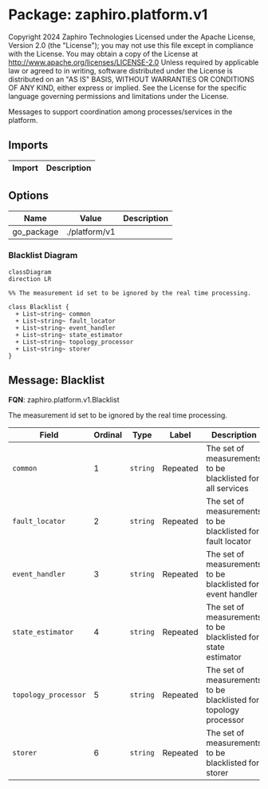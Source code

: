 # Package: zaphiro.platform.v1

Copyright 2024 Zaphiro Technologies Licensed under the Apache License, Version 2.0 (the "License"); you may not use this file except in compliance with the License. You may obtain a copy of the License at http://www.apache.org/licenses/LICENSE-2.0 Unless required by applicable law or agreed to in writing, software distributed under the License is distributed on an "AS IS" BASIS, WITHOUT WARRANTIES OR CONDITIONS OF ANY KIND, either express or implied. See the License for the specific language governing permissions and limitations under the License. 
<!-- markdownlint-disable --> 
Messages to support coordination among processes/services in the platform.



## Imports

| Import | Description |
|--------|-------------|



## Options

| Name       | Value         | Description |
|------------|---------------|-------------|
| go_package | ./platform/v1 |             |




### Blacklist Diagram

```mermaid
classDiagram
direction LR

%% The measurement id set to be ignored by the real time processing.

class Blacklist {
  + List~string~ common
  + List~string~ fault_locator
  + List~string~ event_handler
  + List~string~ state_estimator
  + List~string~ topology_processor
  + List~string~ storer
}

```

## Message: Blacklist

**FQN**: zaphiro.platform.v1.Blacklist

The measurement id set to be ignored by the real time processing.


| Field                | Ordinal | Type     | Label    | Description                                                       |
|----------------------|---------|----------|----------|-------------------------------------------------------------------|
| `common`             | 1       | `string` | Repeated | The set of measurements to be blacklisted for all services        |
| `fault_locator`      | 2       | `string` | Repeated | The set of measurements to be blacklisted for fault locator       |
| `event_handler`      | 3       | `string` | Repeated | The set of measurements to be blacklisted for event handler       |
| `state_estimator`    | 4       | `string` | Repeated | The set of measurements to be blacklisted for state estimator     |
| `topology_processor` | 5       | `string` | Repeated | The set of measurements to be blacklisted for topology processor  |
| `storer`             | 6       | `string` | Repeated | The set of measurements to be blacklisted for storer              |






<!-- Created by: Proto Diagram Tool -->
<!-- https://github.com/GoogleCloudPlatform/proto-gen-md-diagrams -->
